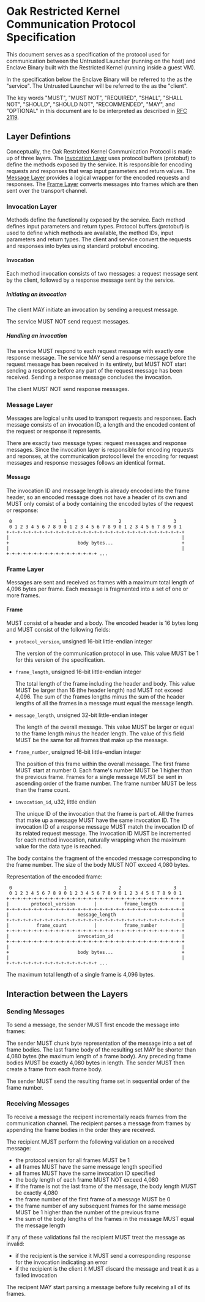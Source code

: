 # Oak Restricted Kernel Communication Protocol Specification

This document serves as a specification of the protocol used for communication
between the Untrusted Launcher (running on the host) and Enclave Binary built
with the Restricted Kernel (running inside a guest VM).

In the specification below the Enclave Binary will be referred to the as the
"service". The Untrusted Launcher will be referred to the as the "client".

The key words "MUST", "MUST NOT", "REQUIRED", "SHALL", "SHALL NOT", "SHOULD",
"SHOULD NOT", "RECOMMENDED", "MAY", and "OPTIONAL" in this document are to be
interpreted as described in [RFC 2119](https://www.rfc-editor.org/rfc/rfc2119).

## Layer Defintions

Conceptually, the Oak Restricted Kernel Communication Protocol is made up of
three layers. The [Invocation Layer](#invocation-layer) uses protocol buffers
(protobuf) to define the methods exposed by the service. It is responsible for
encoding requests and responses that wrap input parameters and return values.
The [Message Layer](#message-layer) provides a logical wrapper for the encoded
requests and responses. The [Frame Layer](#frame-layer) converts messages into
frames which are then sent over the transport channel.

### Invocation Layer

Methods define the functionality exposed by the service. Each method defines
input parameters and return types. Protocol buffers (protobuf) is used to define
which methods are available, the method IDs, input parameters and return types.
The client and service convert the requests and responses into bytes using
standard protobuf encoding.

#### Invocation

Each method invocation consists of two messages: a request message sent by the
client, followed by a response message sent by the service.

##### Initiating an invocation

The client MAY initiate an invocation by sending a request message.

The service MUST NOT send request messages.

##### Handling an invocation

The service MUST respond to each request message with exactly one response
message. The service MAY send a response message before the request message has
been received in its entirety, but MUST NOT start sending a response before any
part of the request message has been received. Sending a response message
concludes the invocation.

The client MUST NOT send response messages.

### Message Layer

Messages are logical units used to transport requests and responses. Each
message consists of an invocation ID, a length and the encoded content of the
request or response it represents.

There are exactly two message types: request messages and response messages.
Since the invocation layer is responsible for encoding requests and reponses, at
the communication protocol level the encoding for request messages and response
messages follows an identical format.

#### Message

The invocation ID and message length is already encoded into the frame header,
so an encoded message does not have a header of its own and MUST only consist of
a body containing the encoded bytes of the request or response:

```text
 0                   1                   2                   3
 0 1 2 3 4 5 6 7 8 9 0 1 2 3 4 5 6 7 8 9 0 1 2 3 4 5 6 7 8 9 0 1
+-+-+-+-+-+-+-+-+-+-+-+-+-+-+-+-+-+-+-+-+-+-+-+-+-+-+-+-+-+-+-+-+
|                                                               |
+                         body bytes...                         +
|                                                               |
+-+-+-+-+-+-+-+-+-+-+-+-+-+-+-+-+ ...
```

<!-- Diagram generated with https://www.luismg.com/protocol/, using the spec
"body bytes...:64"  -->

### Frame Layer

Messages are sent and received as frames with a maximum total length of 4,096
bytes per frame. Each message is fragmented into a set of one or more frames.

#### Frame

MUST consist of a header and a body. The encoded header is 16 bytes long and
MUST consist of the following fields:

- `protocol_version`, unsigned 16-bit little-endian integer

  The version of the communication protocol in use. This value MUST be 1 for
  this version of the specification.

- `frame_length`, unsigned 16-bit little-endian integer

  The total length of the frame including the header and body. This value MUST
  be larger than 16 (the header length) nad MUST not exceed 4,096. The sum of
  the frames lengths minus the sum of the header lengths of all the frames in a
  message must equal the message length.

- `message_length`, unsigned 32-bit little-endian integer

  The length of the overall message. This value MUST be larger or equal to the
  frame length minus the header length. The value of this field MUST be the same
  for all frames that make up the message.

- `frame_number`, unsigned 16-bit little-endian integer

  The position of this frame within the overall message. The first frame MUST
  start at number 0. Each frame's number MUST be 1 higher than the previous
  frame. Frames for a single message MUST be sent in ascending order of the
  frame number. The frame number MUST be less than the frame count.

- `invocation_id`, u32, little endian

  The unique ID of the invocation that the frame is part of. All the frames that
  make up a message MUST have the same invocation ID. The invocation ID of a
  response message MUST match the invocation ID of its related request message.
  The invocation ID MUST be incremented for each method invocation, naturally
  wrapping when the maximum value for the data type is reached.

The body contains the fragment of the encoded message corresponding to the frame
number. The size of the body MUST NOT exceed 4,080 bytes.

Representation of the encoded frame:

```text
 0                   1                   2                   3
 0 1 2 3 4 5 6 7 8 9 0 1 2 3 4 5 6 7 8 9 0 1 2 3 4 5 6 7 8 9 0 1
+-+-+-+-+-+-+-+-+-+-+-+-+-+-+-+-+-+-+-+-+-+-+-+-+-+-+-+-+-+-+-+-+
|        protocol_version       |          frame_length         |
+-+-+-+-+-+-+-+-+-+-+-+-+-+-+-+-+-+-+-+-+-+-+-+-+-+-+-+-+-+-+-+-+
|                         message_length                        |
+-+-+-+-+-+-+-+-+-+-+-+-+-+-+-+-+-+-+-+-+-+-+-+-+-+-+-+-+-+-+-+-+
|          frame_count          |          frame_number         |
+-+-+-+-+-+-+-+-+-+-+-+-+-+-+-+-+-+-+-+-+-+-+-+-+-+-+-+-+-+-+-+-+
|                         invocation_id                         |
+-+-+-+-+-+-+-+-+-+-+-+-+-+-+-+-+-+-+-+-+-+-+-+-+-+-+-+-+-+-+-+-+
|                                                               |
+                         body bytes...                         +
|                                                               |
+-+-+-+-+-+-+-+-+-+-+-+-+-+-+-+-+ ...
```

<!-- Diagram generated with https://www.luismg.com/protocol/, using the spec
"protocol_version:16,frame_length:16,message_length:32,frame_count:16,frame_number:16,invocation_id:32,body bytes...:64" -->

The maximum total length of a single frame is 4,096 bytes.

## Interaction between the Layers

### Sending Messages

To send a message, the sender MUST first encode the message into frames:

The sender MUST chunk byte representation of the message into a set of frame
bodies. The last frame body of the resulting set MAY be shorter than 4,080 bytes
(the maximum length of a frame body). Any preceding frame bodies MUST be exactly
4,080 bytes in length. The sender MUST then create a frame from each frame body.

The sender MUST send the resulting frame set in sequential order of the frame
number.

### Receiving Messages

To receive a message the recipent incrementally reads frames from the
communication channel. The recipient parses a message from frames by appending
the frame bodies in the order they are received.

The recipient MUST perform the following validation on a received message:

- the protocol version for all frames MUST be 1
- all frames MUST have the same message length specified
- all frames MUST have the same invocation ID specified
- the body length of each frame MUST NOT exceed 4,080
- if the frame is not the last frame of the message, the body length MUST be
  exactly 4,080
- the frame number of the first frame of a message MUST be 0
- the frame number of any subsequent frames for the same message MUST be 1
  higher than the number of the previous frame
- the sum of the body lengths of the frames in the message MUST equal the
  message length

If any of these validations fail the recipient MUST treat the message as
invalid:

- if the recipient is the service it MUST send a corresponding response for the
  invocation indicating an error
- if the recipient is the client it MUST discard the message and treat it as a
  failed invocation

The recipent MAY start parsing a message before fully receiving all of its
frames.
